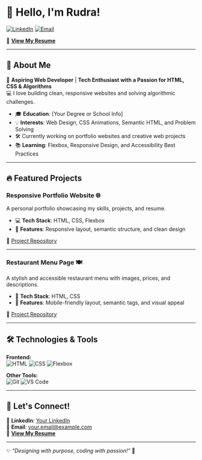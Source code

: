 # 👋 Hello, I'm Rudra!

[![LinkedIn](https://img.shields.io/badge/LinkedIn-Connect-blue?style=for-the-badge&logo=linkedin)](https://www.linkedin.com/in/your-link-here)
[![Email](https://img.shields.io/badge/Email-Contact-red?style=for-the-badge&logo=gmail)](mailto:your.email@example.com)

📄 **[View My Resume](https://your-resume-link.com)**

---

## 🚀 About Me  
🌟 **Aspiring Web Developer** | **Tech Enthusiast with a Passion for HTML, CSS & Algorithms**  
💻 I love building clean, responsive websites and solving algorithmic challenges.

- 🎓 **Education**: [Your Degree or School Info]  
- 💡 **Interests**: Web Design, CSS Animations, Semantic HTML, and Problem Solving  
- 🛠️ Currently working on portfolio websites and creative web projects  
- 📚 **Learning**: Flexbox, Responsive Design, and Accessibility Best Practices  

---

## 🔥 Featured Projects

### **Responsive Portfolio Website** 🌐  
A personal portfolio showcasing my skills, projects, and resume.  
- 💻 **Tech Stack**: HTML, CSS, Flexbox  
- 🎯 **Features**: Responsive layout, semantic structure, and clean design  

🔗 [Project Repository](https://github.com/your-username/portfolio)

---

### **Restaurant Menu Page** 🍽️  
A stylish and accessible restaurant menu with images, prices, and descriptions.  
- 🧩 **Tech Stack**: HTML, CSS  
- 📱 **Features**: Mobile-friendly layout, semantic tags, and visual appeal  

🔗 [Project Repository](https://github.com/your-username/restaurant-menu)

---

## 🛠️ Technologies & Tools

**Frontend:**  
![HTML](https://img.shields.io/badge/HTML5-E34F26?style=for-the-badge&logo=html5&logoColor=white)
![CSS](https://img.shields.io/badge/CSS3-1572B6?style=for-the-badge&logo=css3&logoColor=white)
![Flexbox](https://img.shields.io/badge/Flexbox-Layout-blue?style=for-the-badge)

**Other Tools:**  
![Git](https://img.shields.io/badge/Git-F05032?style=for-the-badge&logo=git&logoColor=white)
![VS Code](https://img.shields.io/badge/VS%20Code-007ACC?style=for-the-badge&logo=visual-studio-code&logoColor=white)

---

## 🌟 Let's Connect!  
💼 **LinkedIn**: [Your LinkedIn](https://www.linkedin.com/in/your-link-here)  
📩 **Email**: [your.email@example.com](mailto:your.email@example.com)  
📄 **[View My Resume](https://your-resume-link.com)**

---

✨ *"Designing with purpose, coding with passion!"* 🚀
